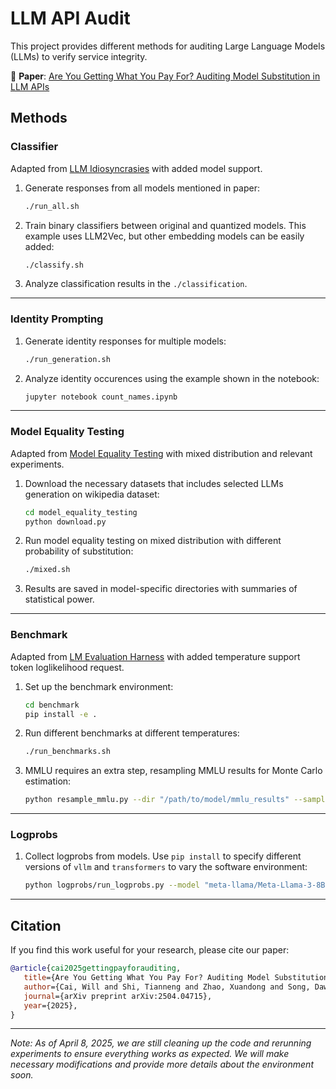 # LLM API Audit

This project provides different methods for auditing Large Language Models (LLMs) to verify service integrity.

📄 **Paper**: [Are You Getting What You Pay For? Auditing Model Substitution in LLM APIs](https://arxiv.org/abs/2504.04715)

## Methods

### Classifier
Adapted from [LLM Idiosyncrasies](https://github.com/locuslab/llm-idiosyncrasies/tree/main) with added model support.

1. Generate responses from all models mentioned in paper:
   ```bash
   ./run_all.sh
   ```

2. Train binary classifiers between original and quantized models. This example uses LLM2Vec, but other embedding models can be easily added:
   ```bash
   ./classify.sh
   ```

3. Analyze classification results in the `./classification`.

---

### Identity Prompting

1. Generate identity responses for multiple models:
   ```bash
   ./run_generation.sh
   ```

2. Analyze identity occurences using the example shown in the notebook:
   ```bash
   jupyter notebook count_names.ipynb
   ```

---

### Model Equality Testing
Adapted from [Model Equality Testing](https://github.com/i-gao/model-equality-testing/tree/main) with mixed distribution and relevant experiments.

1. Download the necessary datasets that includes selected LLMs generation on wikipedia dataset:
   ```bash
   cd model_equality_testing
   python download.py
   ```

2. Run model equality testing on mixed distribution with different probability of substitution:
   ```bash
   ./mixed.sh
   ```

3. Results are saved in model-specific directories with summaries of statistical power.

---

### Benchmark
Adapted from [LM Evaluation Harness](https://github.com/EleutherAI/lm-evaluation-harness) with added temperature support token loglikelihood request.

1. Set up the benchmark environment:
   ```bash
   cd benchmark
   pip install -e .
   ```

2. Run different benchmarks at different temperatures:
   ```bash
   ./run_benchmarks.sh
   ```

3. MMLU requires an extra step, resampling MMLU results for Monte Carlo estimation:
   ```bash
   python resample_mmlu.py --dir "/path/to/model/mmlu_results" --samples 100
   ```

---

### Logprobs

1. Collect logprobs from models. Use `pip install` to specify different versions of `vllm` and `transformers` to vary the software environment:
   ```bash
   python logprobs/run_logprobs.py --model "meta-llama/Meta-Llama-3-8B-Instruct"
   ```

---

## Citation

If you find this work useful for your research, please cite our paper:

```bibtex
@article{cai2025gettingpayforauditing,
   title={Are You Getting What You Pay For? Auditing Model Substitution in LLM APIs}, 
   author={Cai, Will and Shi, Tianneng and Zhao, Xuandong and Song, Dawn},
   journal={arXiv preprint arXiv:2504.04715},
   year={2025},
}
```


---

*Note: As of April 8, 2025, we are still cleaning up the code and rerunning experiments to ensure everything works as expected. We will make necessary modifications and provide more details about the environment soon.*

